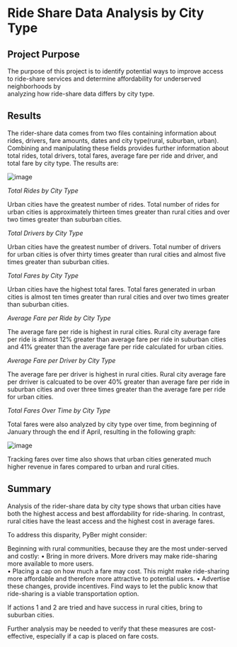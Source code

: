 # Ride Share Data Analysis by City Type

## Project Purpose

The purpose of this project is to identify potential ways to improve access to ride-share services and determine affordability for underserved neighborhoods by   
analyzing how ride-share data differs by city type.

## Results
The rider-share data comes from two files containing information about rides, drivers, fare amounts, dates and city type(rural, suburban, urban).  Combining and manipulating these fields provides further information about total rides, total drivers, total fares, average fare per ride and driver, and total fare by city type.  The results are:

![image](https://user-images.githubusercontent.com/84471904/126821812-163c05c6-db5d-4c9b-b897-c703592db3ef.png)


_Total Rides by City Type_

Urban cities have the greatest number of rides.  Total number of rides for urban cities is approximately thirteen times greater than rural cities and over two times greater than suburban cities.

_Total Drivers by City Type_

Urban cities have the greatest number of drivers.  Total number of drivers for urban cities is ofver thirty times greater than rural cities and almost five times greater than suburban cities.

_Total Fares by City Type_

Urban cities have the highest total fares.  Total fares generated in urban cities is almost ten times greater than rural cities and over two times greater than suburban cities.

_Average Fare per Ride by City Type_

The average fare per ride is highest in rural cities.  Rural city average fare per ride is almost 12% greater than average fare per ride in suburban cities and 41% greater than the average fare per ride calculated for urban cities.

_Average Fare per Driver by City Type_

The average fare per driver is highest in rural cities.  Rural city average fare per drriver is calcuated to be over 40% greater than average fare per ride in suburban cities and over three times greater than the average fare per ride for urban cities.

_Total Fares Over Time by City Type_

Total fares were also analyzed by city type over time, from beginning of January through the end if April, resulting in the following graph:

![image](https://user-images.githubusercontent.com/84471904/126826030-43880390-8e0d-46e4-a150-ef375b159797.png)

Tracking fares over time also shows that urban cities generated much higher revenue in fares compared to urban and rural cities.  

## Summary

Analysis of the rider-share data by city type shows that urban cities have both the highest access and best affordability for ride-sharing.  In contrast, rural cities have the least access and the highest cost in average fares.  

To address this disparity, PyBer might consider:

Beginning with rural communities, because they are the most under-served and costly:
   •	 Bring in more drivers.  More drivers may make ride-sharing more available to more users.  
   •	 Placing a cap on how much a fare may cost.  This might make ride-sharing more affordable and therefore more attractive to potential users.
   •   Advertise these changes, provide incentives.  Find ways to let the public know that ride-sharing is a viable transportation option.  

If actions 1 and 2 are tried and have success in rural cities, bring to suburban cities.  

Further analysis may be needed to verify that these measures are cost-effective, especially if a cap is placed on fare costs.  





